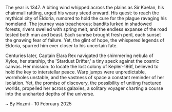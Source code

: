 
The year is 1347.  A biting wind whipped across the plains as Sir Kaelan, his chainmail rattling, urged his weary steed onward.  His quest: to reach the mythical city of Eldoria, rumored to hold the cure for the plague ravaging his homeland.  The journey was treacherous; bandits lurked in shadowed forests, rivers swelled with spring melt, and the endless expanse of the road tested both man and beast. Each sunrise brought fresh peril, each sunset the gnawing fear of failure. Yet, the glint of hope, the whispered legends of Eldoria, spurred him ever closer to his uncertain fate.

Centuries later, Captain Elara Rex navigated the shimmering nebula of Xylos, her starship, the 'Stardust Drifter,' a tiny speck against the cosmic canvas.  Her mission: to locate the lost colony of Kepler-186f, believed to hold the key to interstellar peace.  Warp jumps were unpredictable, wormholes unstable, and the vastness of space a constant reminder of her isolation. Yet, the promise of discovery, the possibility of uniting fractured worlds, propelled her across galaxies, a solitary voyager charting a course into the uncharted depths of the universe.

~ By Hozmi - 10 February 2025
